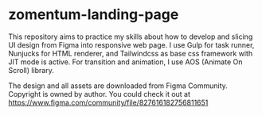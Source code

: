# zomentum-landing-page

This repository aims to practice my skills about how to develop and slicing UI design from Figma into responsive web page. I use Gulp for task runner, Nunjucks for HTML renderer, and Tailwindcss as base css framework with JIT mode is active. For transition and animation, I use AOS (Animate On Scroll) library.

The design and all assets are downloaded from Figma Community. Copyright is owned by author. You could check it out at https://www.figma.com/community/file/827616182756811651
